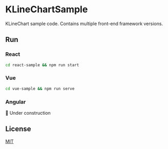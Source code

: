 # KLineChartSample
KLineChart sample code. Contains multiple front-end framework versions.

## Run
### React
```bash
cd react-sample && npm run start
```

### Vue
```bash
cd vue-sample && npm run serve
```

### Angular
🚧 Under construction

## License
[MIT](./LICENSE)
